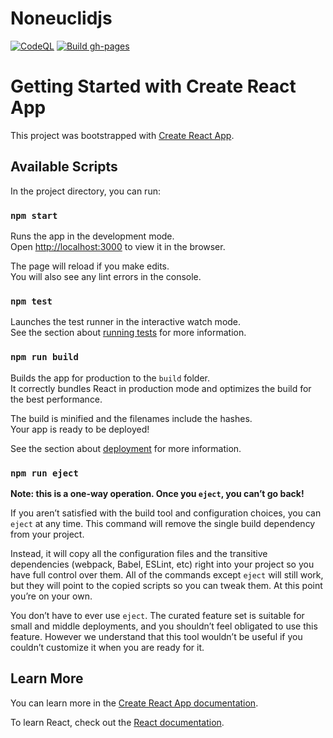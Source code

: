 # Noneuclidjs

[![CodeQL](https://github.com/30MA19-02/noneuclidjs-docs/actions/workflows/codeql-analysis.yml/badge.svg)](https://github.com/30MA19-02/noneuclidjs-docs/actions/workflows/codeql-analysis.yml)
[![Build gh-pages](https://github.com/30MA19-02/noneuclidjs-docs/actions/workflows/build.yml/badge.svg)](https://github.com/30MA19-02/noneuclidjs-docs/actions/workflows/build.yml)

<!-- [![pages-build-deployment](https://github.com/30MA19-02/noneuclidjs-docs/actions/workflows/pages/pages-build-deployment/badge.svg)](https://github.com/30MA19-02/noneuclidjs-docs/actions/workflows/pages/pages-build-deployment) -->

# Getting Started with Create React App

This project was bootstrapped with [Create React App](https://github.com/facebook/create-react-app).

## Available Scripts

In the project directory, you can run:

### `npm start`

Runs the app in the development mode.\
Open [http://localhost:3000](http://localhost:3000) to view it in the browser.

The page will reload if you make edits.\
You will also see any lint errors in the console.

### `npm test`

Launches the test runner in the interactive watch mode.\
See the section about [running tests](https://facebook.github.io/create-react-app/docs/running-tests) for more information.

### `npm run build`

Builds the app for production to the `build` folder.\
It correctly bundles React in production mode and optimizes the build for the best performance.

The build is minified and the filenames include the hashes.\
Your app is ready to be deployed!

See the section about [deployment](https://facebook.github.io/create-react-app/docs/deployment) for more information.

### `npm run eject`

**Note: this is a one-way operation. Once you `eject`, you can’t go back!**

If you aren’t satisfied with the build tool and configuration choices, you can `eject` at any time. This command will remove the single build dependency from your project.

Instead, it will copy all the configuration files and the transitive dependencies (webpack, Babel, ESLint, etc) right into your project so you have full control over them. All of the commands except `eject` will still work, but they will point to the copied scripts so you can tweak them. At this point you’re on your own.

You don’t have to ever use `eject`. The curated feature set is suitable for small and middle deployments, and you shouldn’t feel obligated to use this feature. However we understand that this tool wouldn’t be useful if you couldn’t customize it when you are ready for it.

## Learn More

You can learn more in the [Create React App documentation](https://facebook.github.io/create-react-app/docs/getting-started).

To learn React, check out the [React documentation](https://reactjs.org/).
